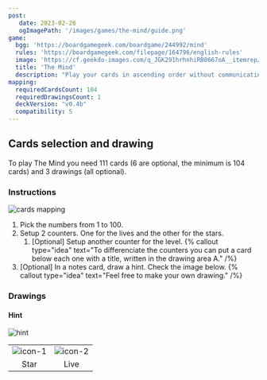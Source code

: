 ```yaml
---
post: 
   date: 2023-02-26
   ogImagePath: '/images/games/the-mind/guide.png'
game:
  bgg: 'https://boardgamegeek.com/boardgame/244992/mind'
  rules: 'https://boardgamegeek.com/filepage/164796/english-rules'
  image: 'https://cf.geekdo-images.com/q_JGK291hrhnhiRB0667oA__itemrep/img/w6x_ahGLQVe2u6trDx0kO91OprM=/fit-in/246x300/filters:strip_icc()/pic3979766.png'
  title: 'The Mind'
  description: "Play your cards in ascending order without communicating. Timing is key!"
mapping:
  requiredCardsCount: 104
  requiredDrawingsCount: 1
  deckVersion: "v0.4b"
  compatibility: 5
---
```


## Cards selection and drawing

To play The Mind you need 111 cards (6 are optional, the minimum is 104 cards) and 3 drawings (all optional).

### Instructions

![cards mapping](/images/games/the-mind/guide.png)

1. Pick the numbers from 1 to 100.
1. Setup 2 counters. One for the lives and the other for the stars.
   1. \[Optional\] Setup another counter for the level.
   {% callout type="idea" text="To differenciate the counters you can put a card below each one with a title, written in the drawing area A." /%}
1. \[Optional\] In a notes card, draw a hint. Check the image below.
   {% callout type="idea" text="Feel free to make your own drawing." /%}

### Drawings

#### Hint

![hint](/images/games/the-mind/guide-drawing.png)

|   |   |
|:-:|:-:|
| ![icon-1](/images/games/the-mind/icon-hint-1.png) | ![icon-2](/images/games/the-mind/icon-hint-2.png) |
| Star | Live |

